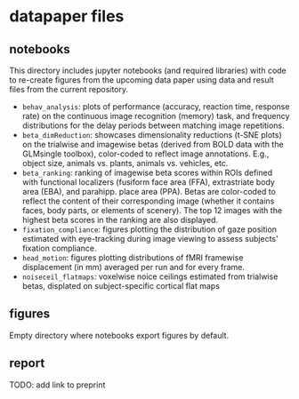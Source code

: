 datapaper files
===============

## notebooks

This directory includes jupyter notebooks (and required libraries) with code to re-create figures from the upcoming data paper using data and result files from the current repository.
- `behav_analysis`: plots of performance (accuracy, reaction time, response rate) on the continuous image recognition (memory) task, and frequency distributions for the delay periods between matching image repetitions.
- `beta_dimReduction`: showcases dimensionality reductions (t-SNE plots) on the trialwise and imagewise betas (derived from BOLD data with the GLMsingle toolbox), color-coded to reflect image annotations. E.g., object size, animals vs. plants, animals vs. vehicles, etc.
- `beta_ranking`: ranking of imagewise beta scores within ROIs defined with functional localizers (fusiform face area (FFA), extrastriate body area (EBA), and parahipp. place area (PPA). Betas are color-coded to reflect the content of their corresponding image (whether it contains faces, body parts, or elements of scenery). The top 12 images with the highest beta scores in the ranking are also displayed.
- `fixation_compliance`: figures plotting the distribution of gaze position estimated with eye-tracking during image viewing to assess subjects' fixation compliance.
- `head_motion`: figures plotting distributions of fMRI framewise displacement (in mm) averaged per run and for every frame.
- `noiseceil_flatmaps`: voxelwise noice ceilings estimated from trialwise betas, displated on subject-specific cortical flat maps

## figures

Empty directory where notebooks export figures by default.

## report

TODO: add link to preprint
